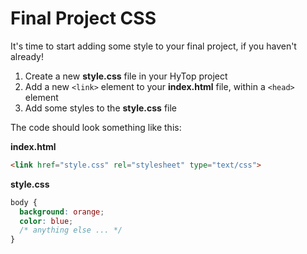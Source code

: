 # Final Project CSS
It's time to start adding some style to your final project, if you haven't already!

1. Create a new **style.css** file in your HyTop project
1. Add a new `<link>` element to your **index.html** file, within a `<head>` element
1. Add some styles to the **style.css** file

The code should look something like this:

**index.html**

```html
<link href="style.css" rel="stylesheet" type="text/css">
```

**style.css**

```css
body {
  background: orange;
  color: blue;
  /* anything else ... */
}
```
